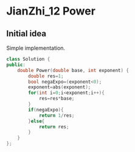# JianZhi_12 Power

## Initial idea
Simple implementation.
```c++
class Solution {
public:
    double Power(double base, int exponent) {
        double res=1;
        bool negaExpo=(exponent<0);
        exponent=abs(exponent);
        for(int i=0;i<exponent;i++){
            res=res*base;
        }
        if(negaExpo){
            return 1/res;
        }else{
            return res;
        }
    }    
};
```